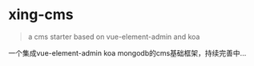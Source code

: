 # xing-cms

> a cms starter based on vue-element-admin and koa

一个集成vue-element-admin koa mongodb的cms基础框架，持续完善中...
